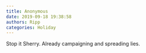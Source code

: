 ```yaml
---
title: Anonymous
date: 2019-09-18 19:38:58
authors: Ripp
categories: Holiday
---
```


 Stop it Sherry. Already campaigning and spreading lies.